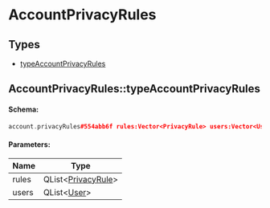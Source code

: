 # AccountPrivacyRules

## Types

* [typeAccountPrivacyRules](#accountprivacyrulestypeaccountprivacyrules)

## AccountPrivacyRules::typeAccountPrivacyRules

#### Schema:

```c++
account.privacyRules#554abb6f rules:Vector<PrivacyRule> users:Vector<User> = account.PrivacyRules;
```

#### Parameters:

|Name|Type|
|----|----|
|rules|QList&lt;[PrivacyRule](privacyrule.md)&gt;|
|users|QList&lt;[User](user.md)&gt;|


